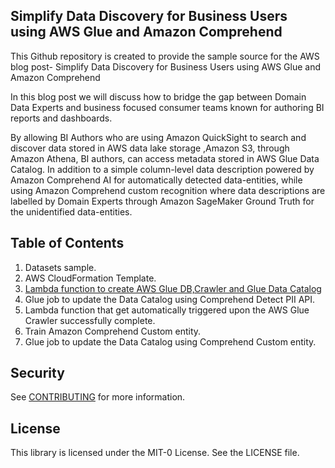 ## Simplify Data Discovery for Business Users using AWS Glue and Amazon Comprehend

This Github repository is created to provide the sample source for the AWS blog post- Simplify Data Discovery for Business Users using AWS Glue and Amazon Comprehend

In this blog post we will discuss how to bridge the gap between Domain Data Experts and business focused consumer teams known for authoring BI reports and dashboards.

By allowing BI Authors who are using Amazon QuickSight to search and discover data stored in AWS data lake storage ,Amazon S3, through Amazon Athena, BI authors, can access metadata stored in AWS Glue Data Catalog. In addition to a simple column-level data description powered by Amazon Comprehend AI for automatically detected data-entities, while using Amazon Comprehend custom recognition where data descriptions are labelled by Domain Experts through Amazon SageMaker Ground Truth for the unidentified data-entities.

## Table of Contents
1. Datasets sample.
2. AWS CloudFormation Template.
3. [Lambda function to create AWS Glue DB,Crawler and  Glue Data Catalog](scripts/trigger_glue_crawler.py)
4. Glue job to update the Data Catalog using Comprehend Detect PII API. 
5. Lambda function that get automatically triggered upon the AWS Glue Crawler successfully complete.
6. Train Amazon Comprehend Custom entity.
7. Glue job to update the Data Catalog using Comprehend Custom entity.

## Security

See [CONTRIBUTING](CONTRIBUTING.md#security-issue-notifications) for more information.

## License

This library is licensed under the MIT-0 License. See the LICENSE file.


